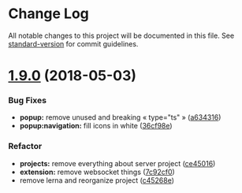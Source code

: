 # Change Log

All notable changes to this project will be documented in this file. See [standard-version](https://github.com/conventional-changelog/standard-version) for commit guidelines.

<a name="1.9.0"></a>

# [1.9.0](https://github.com/Kocal/Solary/compare/v1.8.1...v1.9.0) (2018-05-03)

### Bug Fixes

* **popup:** remove unused and breaking « type="ts" » ([a634316](https://github.com/Kocal/Solary/commit/a634316))
* **popup:navigation:** fill icons in white ([36cf98e](https://github.com/Kocal/Solary/commit/36cf98e))

### Refactor

* **projects:** remove everything about server project ([ce45016](https://github.com/Kocal/solary/commit/ce45016))
* **extension:** remove websocket things ([7c92cf0](https://github.com/Kocal/solary/commit/7c92cf0))
* remove lerna and reorganize project ([c45268e](https://github.com/Kocal/solary/commit/c45268e))
